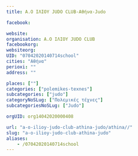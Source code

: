```yaml
---
title: Α.Ο ΙΛΙΟΥ JUDO CLUB-Αθήνα-Judo

facebook:

website:
organisation: Α.Ο ΙΛΙΟΥ JUDO CLUB
facebookorg:
websiteorg:
UID: "07042020140714school"
cities: "Αθήνα"
perioxi: ""
address: ""

places: [""]
categories: ["polemikes-texnes"]
subcategories: ["judo"]
categoryNoSLug: ["Πολεμικές τέχνες"]
subcategoriesNoSLug: ["Judo"]

orgUID: org14042020000408

url: "a-o-ilioy-judo-club-athina-judo/athina//"
slug: "a-o-ilioy-judo-club-athina-judo"
aliases:
    - /07042020140714school
---
```





